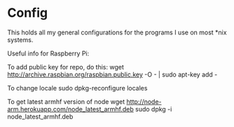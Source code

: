 Config
=====

This holds all my general configurations for the programs I use on most *nix systems.

Useful info for Raspberry Pi:

To add public key for repo, do this:
wget http://archive.raspbian.org/raspbian.public.key -O - | sudo apt-key add -

To change locale
sudo dpkg-reconfigure locales

To get latest armhf version of node
wget http://node-arm.herokuapp.com/node_latest_armhf.deb
sudo dpkg -i node_latest_armhf.deb

